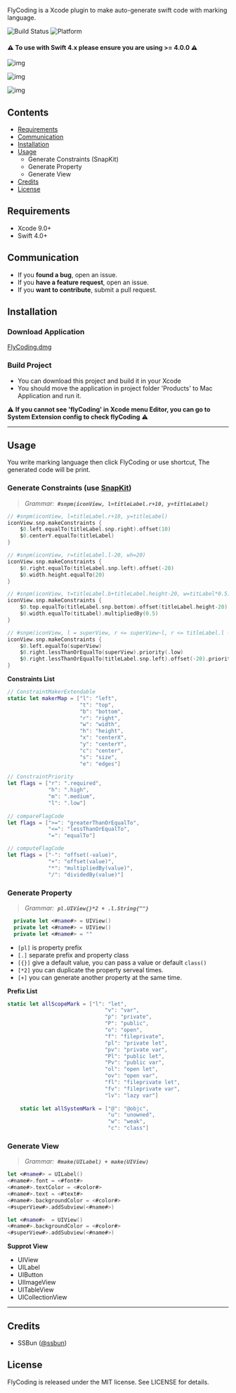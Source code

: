 <img src="http://upload-images.jianshu.io/upload_images/1594222-9138623383b862a0.png?imageMogr2/auto-orient/strip%7CimageView2/2/w/1240" alt="" />

FlyCoding is a Xcode plugin to make auto-generate swift code with marking language.

![Build Status](https://travis-ci.org/SnapKit/SnapKit.svg)
![Platform](https://img.shields.io/cocoapods/p/SnapKit.svg?style=flat)

#### ⚠️ **To use with Swift 4.x please ensure you are using >= 4.0.0** ⚠️ 


![img](https://ws2.sinaimg.cn/large/006tKfTcly1fljxvy6u2og30go0g4gmi.gif)

![img](https://ws1.sinaimg.cn/large/006tKfTcly1fljxx4234bg30go0g4gm5.gif)

![img](https://ws2.sinaimg.cn/large/006tKfTcly1fljxxaavzdg30go0g4dgp.gif)

## Contents

- [Requirements](#requirements)
- [Communication](#communication)
- [Installation](#installation)
- [Usage](#usage)
  - Generate Constraints (SnapKit)
  - Generate Property
  - Generate View
- [Credits](#credits)
- [License](#license)

## Requirements

- Xcode 9.0+
- Swift 4.0+

## Communication

- If you **found a bug**, open an issue.
- If you **have a feature request**, open an issue.
- If you **want to contribute**, submit a pull request.


## Installation

### Download Application
[FlyCoding.dmg](https://github.com/SSBun/FlyCoding/blob/master/FlyCoding.dmg)

### Build Project
* You can download this project and build it in your Xcode
* You should move the application in project folder 'Products' to Mac Application and run it.

⚠️ **If you cannot see 'flyCoding' in Xcode menu Editor, you can go to System Extension config to check flyCoding** ⚠️

---

## Usage

You write marking language then click FlyCoding or use shortcut, The generated code will be print.

### Generate Constraints (use [SnapKit](https://github.com/SnapKit/SnapKit/blob/develop/README.md#license))

> *Grammar:*  ***`#snpm(iconView, l=titleLabel.r+10, y=titleLabel)`***
```swift
// #snpm(iconView, l=titleLabel.r+10, y=titleLabel)
iconView.snp.makeConstraints {
    $0.left.equalTo(titleLabel.snp.right).offset(10)
    $0.centerY.equalTo(titleLabel)
}

// #snpm(iconView, r=titleLabel.l-20, wh=20)
iconView.snp.makeConstraints {
    $0.right.equalTo(titleLabel.snp.left).offset(-20)
    $0.width.height.equalTo(20)
}

// #snpm(iconView, t=titleLabel.b+titleLabel.height-20, w=titLabel*0.5)
iconView.snp.makeConstraints {
    $0.top.equalTo(titleLabel.snp.bottom).offset(titleLabel.height-20)
    $0.width.equalTo(titLabel).multipliedBy(0.5)
}

// #snpm(iconView, l = superView, r <= superView~l, r <= titleLabel.l - 20~h)
iconView.snp.makeConstraints {
    $0.left.equalTo(superView)
    $0.right.lessThanOrEqualTo(superView).priority(.low)
    $0.right.lessThanOrEqualTo(titleLabel.snp.left).offset(-20).priority(.high)
}

```
**Constraints List**

```swift
// ConstraintMakerExtendable
static let makerMap = ["l": "left",
                       "t": "top",
                       "b": "bottom",
                       "r": "right",
                       "w": "width",
                       "h": "height",
                       "x": "centerX",
                       "y": "centerY",
                       "c": "center",
                       "s": "size",
                       "e": "edges"]
                       
// ConstraintPriority
let flags = ["r": ".required",
             "h": ".high",
             "m": ".medium",
             "l": ".low"]
             
// compareFlagCode             
let flags = [">=": "greaterThanOrEqualTo",
             "<=": "lessThanOrEqualTo",
             "=": "equalTo"]

// computeFlagCode
let flags = ["-": "offset(-value)",
             "+": "offset(value)",
             "*": "multipliedBy(value)",
             "/": "dividedBy(value)"]
```


### Generate Property

> *Grammar:*  ***`pl.UIView{}*2 + .l.String{""}`***

```swift
  private let <#name#> = UIView()
  private let <#name#> = UIView()
  private let <#name#> = ""
```
- `[pl]` is property prefix
- `[.]`  separate prefix and property class
- `[{}]` give a default value, you can pass a value or default `class()`
- `[*2]` you can duplicate the property serveal times.
- `[+]`  you can generate another property at the same time.

**Prefix List**

```swift
static let allScopeMark = ["l": "let",
                               "v": "var",
                               "p": "private",
                               "P": "public",
                               "o": "open",
                               "f": "fileprivate",
                               "pl": "private let",
                               "pv": "private var",
                               "Pl": "public let",
                               "Pv": "public var",
                               "ol": "open let",
                               "ov": "open var",
                               "fl": "fileprivate let",
                               "fv": "fileprivate var",
                               "lv": "lazy var"]
    
    static let allSystemMark = ["@": "@objc",
                                "u": "unowned",
                                "w": "weak",
                                "c": "class"]

```

### Generate View

> *Grammar:*  ***`#make(UILabel) + make(UIView)`***
```swift
let <#name#> = UILabel()
<#name#>.font = <#font#>
<#name#>.textColor = <#color#>
<#name#>.text = <#text#>
<#name#>.backgroundColor = <#color#>
<#superView#>.addSubview(<#name#>)

let <#name#>  = UIView()
<#name#>.backgroundColor = <#color#>
<#superView#>.addSubview(<#name#>)
```
**Supprot View**

- UIView
- UILabel
- UIButton
- UIImageView
- UITableView
- UICollectionView



---

## Credits

- SSBun ([@ssbun](http://www.jianshu.com/u/3e8081b02399))

## License

FlyCoding is released under the MIT license. See LICENSE for details.
